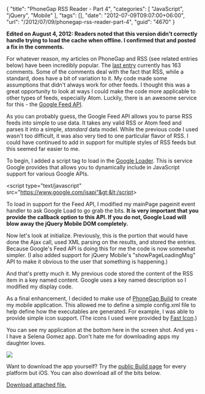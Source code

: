 {
	"title": "PhoneGap RSS Reader - Part 4",
	"categories": [
		"JavaScript",
		"jQuery",
		"Mobile"
	],
	"tags": [],
	"date": "2012-07-09T09:07:00+06:00",
	"url": "/2012/07/09/phonegap-rss-reader-part-4",
	"guid": "4670"
}

<b>Edited on August 4, 2012: Readers noted that this version didn't correctly handle trying to load the cache when offline. I confirmed that and posted a fix in the comments.</b>

For whatever reason, my articles on PhoneGap and RSS (see related entries below) have been incredibly popular. The <a href="http://www.raymondcamden.com/index.cfm/2012/1/24/PhoneGap-RSS-Reader--Part-3">last entry</a> currently has 163 comments. Some of the comments deal with the fact that RSS, while a standard, does have a bit of variation to it. My code made some assumptions that didn't always work for other feeds. I thought this was a great opportunity to look at ways I could make the code more applicable to other types of feeds, especially Atom. Luckily, there is an awesome service for this - the <a href="https://developers.google.com/feed/">Google Feed API</a>.
<!--more-->
As you can probably guess, the Google Feed API allows you to parse RSS feeds into simple to use data. It takes any valid RSS or Atom feed and parses it into a simple, <i>standard</i> data model. While the previous code I used wasn't too difficult, it was also very tied to one particular flavor of RSS. I could have continued to add in support for multiple styles of RSS feeds but this seemed far easier to me. 

To begin, I added a script tag to load in the <a href="http://code.google.com/apis/loader">Google Loader</a>. This is service Google provides that allows you to dynamically include in JavaScript support for various Google APIs.

&lt;script type="text/javascript" src="https://www.google.com/jsapi"&gt;&lt;/script&gt;

To load in support for the Feed API, I modified my mainPage pageinit event handler to ask Google Load to go grab the bits. <b>It is very important that you provide the callback option to this API. If you do not, Google Load will blow away the jQuery Mobile DOM completely.</b> 

<script src="https://gist.github.com/3076266.js?file=gistfile1.js"></script>

Now let's look at initialize. Previously, this is the portion that would have done the Ajax call, used XML parsing on the results, and stored the entries. Because Google's Feed API is doing this for me the code is now somewhat simpler. (I also added support for jQuery  Mobile's "showPageLoadingMsg" API to make it obvious to the user that something is happening.) 

<script src="https://gist.github.com/3076280.js?file=gistfile1.js"></script>

And that's pretty much it. My previous code stored the content of the RSS item in a key named content. Google uses a key named description so I modified my display code. 

As a final enhancement, I decided to make use of <a href="http://build.phonegap.com">PhoneGap Build</a> to create my mobile application. This allowed me to define a simple config.xml file to help define how the executables are generated. For example, I was able to provide simple icon support. (The icons I used were provided by <a href="http://www.fasticon.com/freeware/web-2-icons/">Fast Icon</a>.) 

<script src="https://gist.github.com/3076322.js?file=gistfile1.xml"></script>

You can see my application at the bottom here in the screen shot. And yes - I have a Selena Gomez app. Don't hate me for downloading apps my daughter loves.

<img src="http://static.raymondcamden.com/images/2012-07-09 07.56.02.png" />

Want to download the app yourself? Try the <a href="https://build.phonegap.com/apps/155702/share">public Build page</a> for every platform but iOS. You can also download all of the bits below.<p><a href='/enclosures/Archive26.zip'>Download attached file.</a></p>